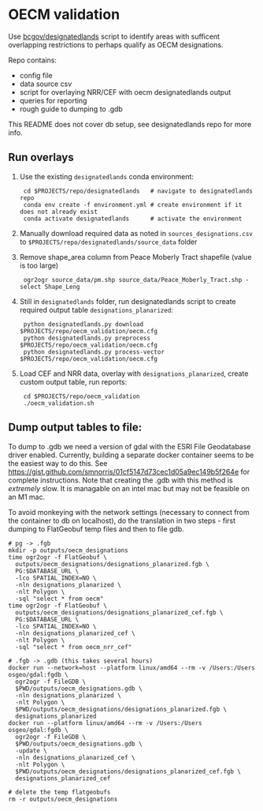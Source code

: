 # OECM validation

Use [bcgov/designatedlands](https://github.com/bcgov/designatedlands) script to identify areas with sufficent overlapping restrictions to perhaps qualify as OECM designations.

Repo contains:

- config file
- data source csv
- script for overlaying NRR/CEF with oecm designatedlands output
- queries for reporting
- rough guide to dumping to .gdb

This README does not cover db setup, see designatedlands repo for more info.

## Run overlays

1. Use the existing `designatedlands` conda environment:

        cd $PROJECTS/repo/designatedlands   # navigate to designatedlands repo
        conda env create -f environment.yml # create environment if it does not already exist
        conda activate designatedlands      # activate the environment

2. Manually download required data as noted in `sources_designations.csv` to `$PROJECTS/repo/designatedlands/source_data` folder

3. Remove shape_area column from Peace Moberly Tract shapefile (value is too large)

        ogr2ogr source_data/pm.shp source_data/Peace_Moberly_Tract.shp -select Shape_Leng

3. Still in `designatedlands` folder, run designatedlands script to create required output table `designations_planarized`:

        python designatedlands.py download $PROJECTS/repo/oecm_validation/oecm.cfg
        python designatedlands.py preprocess $PROJECTS/repo/oecm_validation/oecm.cfg
        python designatedlands.py process-vector $PROJECTS/repo/oecm_validation/oecm.cfg

4. Load CEF and NRR data, overlay with `designations_planarized`, create custom output table, run reports:

        cd $PROJECTS/repo/oecm_validation
        ./oecm_validation.sh

## Dump output tables to file:

To dump to .gdb we need a version of gdal with the ESRI File Geodatabase driver enabled.
Currently, building a separate docker container seems to be the easiest way to do this.
See https://gist.github.com/smnorris/01cf5147d73cec1d05a9ec149b5f264e for complete instructions. Note that creating the .gdb with this method  is *extremely* slow. It is managable on an intel mac but may not be feasible on an M1 mac.

To avoid monkeying with the network settings (necessary to connect from the container to db on localhost), do the 
translation in two steps - first dumping to FlatGeobuf temp files and then to file gdb.

    # pg -> .fgb
    mkdir -p outputs/oecm_designations
    time ogr2ogr -f FlatGeobuf \
      outputs/oecm_designations/designations_planarized.fgb \
      PG:$DATABASE_URL \
      -lco SPATIAL_INDEX=NO \
      -nln designations_planarized \
      -nlt Polygon \
      -sql "select * from oecm"
    time ogr2ogr -f FlatGeobuf \
      outputs/oecm_designations/designations_planarized_cef.fgb \
      PG:$DATABASE_URL \
      -lco SPATIAL_INDEX=NO \
      -nln designations_planarized_cef \
      -nlt Polygon \
      -sql "select * from oecm_nrr_cef"

    # .fgb -> .gdb (this takes several hours)
    docker run --network=host --platform linux/amd64 --rm -v /Users:/Users osgeo/gdal:fgdb \
      ogr2ogr -f FileGDB \
      $PWD/outputs/oecm_designations.gdb \
      -nln designations_planarized \
      -nlt Polygon \
      $PWD/outputs/oecm_designations/designations_planarized.fgb \
      designations_planarized
    docker run --platform linux/amd64 --rm -v /Users:/Users osgeo/gdal:fgdb \
      ogr2ogr -f FileGDB \
      $PWD/outputs/oecm_designations.gdb \
      -update \
      -nln designations_planarized_cef \
      -nlt Polygon \
      $PWD/outputs/oecm_designations/designations_planarized_cef.fgb \
      designations_planarized_cef

    # delete the temp flatgeobufs
    rm -r outputs/oecm_designations